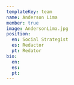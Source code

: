 ```yaml
---
templateKey: team
name: Anderson Lima
member: true
image: AndersonLima.jpg
position:
  en: Social Strategist
  es: Redactor
  pt: Redator
bio:
  en:
  es:
  pt:
---
```

